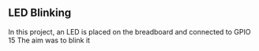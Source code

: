 ## LED Blinking

In this project, an LED is placed on the breadboard and connected to GPIO 15 
The aim  was to blink it
